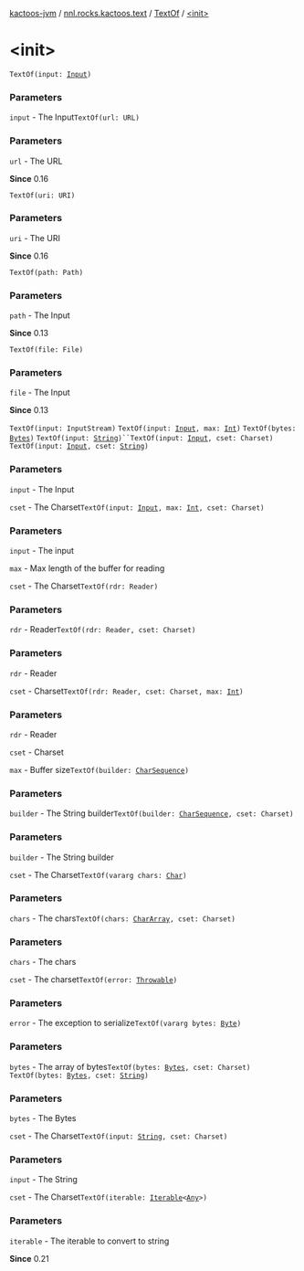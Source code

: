 [kactoos-jvm](../../index.md) / [nnl.rocks.kactoos.text](../index.md) / [TextOf](index.md) / [&lt;init&gt;](.)

# &lt;init&gt;

`TextOf(input: `[`Input`](../../nnl.rocks.kactoos/-input/index.md)`)`

### Parameters

`input` - The Input`TextOf(url: URL)`

### Parameters

`url` - The URL

**Since**
0.16

`TextOf(uri: URI)`

### Parameters

`uri` - The URI

**Since**
0.16

`TextOf(path: Path)`

### Parameters

`path` - The Input

**Since**
0.13

`TextOf(file: File)`

### Parameters

`file` - The Input

**Since**
0.13

`TextOf(input: InputStream)`
`TextOf(input: `[`Input`](../../nnl.rocks.kactoos/-input/index.md)`, max: `[`Int`](https://kotlinlang.org/api/latest/jvm/stdlib/kotlin/-int/index.html)`)`
`TextOf(bytes: `[`Bytes`](../../nnl.rocks.kactoos/-bytes/index.md)`)`
`TextOf(input: `[`String`](https://kotlinlang.org/api/latest/jvm/stdlib/kotlin/-string/index.html)`)``TextOf(input: `[`Input`](../../nnl.rocks.kactoos/-input/index.md)`, cset: Charset)`
`TextOf(input: `[`Input`](../../nnl.rocks.kactoos/-input/index.md)`, cset: `[`String`](https://kotlinlang.org/api/latest/jvm/stdlib/kotlin/-string/index.html)`)`

### Parameters

`input` - The Input

`cset` - The Charset`TextOf(input: `[`Input`](../../nnl.rocks.kactoos/-input/index.md)`, max: `[`Int`](https://kotlinlang.org/api/latest/jvm/stdlib/kotlin/-int/index.html)`, cset: Charset)`

### Parameters

`input` - The input

`max` - Max length of the buffer for reading

`cset` - The Charset`TextOf(rdr: Reader)`

### Parameters

`rdr` - Reader`TextOf(rdr: Reader, cset: Charset)`

### Parameters

`rdr` - Reader

`cset` - Charset`TextOf(rdr: Reader, cset: Charset, max: `[`Int`](https://kotlinlang.org/api/latest/jvm/stdlib/kotlin/-int/index.html)`)`

### Parameters

`rdr` - Reader

`cset` - Charset

`max` - Buffer size`TextOf(builder: `[`CharSequence`](https://kotlinlang.org/api/latest/jvm/stdlib/kotlin/-char-sequence/index.html)`)`

### Parameters

`builder` - The String builder`TextOf(builder: `[`CharSequence`](https://kotlinlang.org/api/latest/jvm/stdlib/kotlin/-char-sequence/index.html)`, cset: Charset)`

### Parameters

`builder` - The String builder

`cset` - The Charset`TextOf(vararg chars: `[`Char`](https://kotlinlang.org/api/latest/jvm/stdlib/kotlin/-char/index.html)`)`

### Parameters

`chars` - The chars`TextOf(chars: `[`CharArray`](https://kotlinlang.org/api/latest/jvm/stdlib/kotlin/-char-array/index.html)`, cset: Charset)`

### Parameters

`chars` - The chars

`cset` - The charset`TextOf(error: `[`Throwable`](https://kotlinlang.org/api/latest/jvm/stdlib/kotlin/-throwable/index.html)`)`

### Parameters

`error` - The exception to serialize`TextOf(vararg bytes: `[`Byte`](https://kotlinlang.org/api/latest/jvm/stdlib/kotlin/-byte/index.html)`)`

### Parameters

`bytes` - The array of bytes`TextOf(bytes: `[`Bytes`](../../nnl.rocks.kactoos/-bytes/index.md)`, cset: Charset)`
`TextOf(bytes: `[`Bytes`](../../nnl.rocks.kactoos/-bytes/index.md)`, cset: `[`String`](https://kotlinlang.org/api/latest/jvm/stdlib/kotlin/-string/index.html)`)`

### Parameters

`bytes` - The Bytes

`cset` - The Charset`TextOf(input: `[`String`](https://kotlinlang.org/api/latest/jvm/stdlib/kotlin/-string/index.html)`, cset: Charset)`

### Parameters

`input` - The String

`cset` - The Charset`TextOf(iterable: `[`Iterable`](https://kotlinlang.org/api/latest/jvm/stdlib/kotlin.collections/-iterable/index.html)`<`[`Any`](https://kotlinlang.org/api/latest/jvm/stdlib/kotlin/-any/index.html)`>)`

### Parameters

`iterable` - The iterable to convert to string

**Since**
0.21

